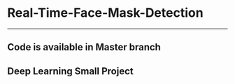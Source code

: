 # Real-Time-Face-Mask-Detection
------
Code is available in Master branch
------


## Deep Learning Small Project
